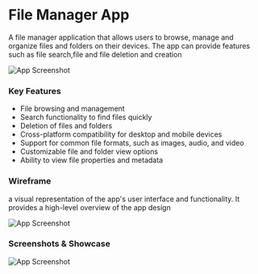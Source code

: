 
# File Manager App

A file manager application that allows users to browse, manage and organize files and folders on their devices. The app can provide features such as file search,file  and file deletion and creation



![App Screenshot](https://github.com/Wadie-ess/FileManagerApp/blob/master/file.gif)

### Key Features


 - File browsing and management
 - Search functionality to find files quickly
 - Deletion of files and folders
 - Cross-platform compatibility for desktop and mobile devices
- Support for common file formats, such as images, audio, and video
- Customizable file and folder view options
- Ability to view file properties and metadata

### Wireframe

a visual representation of the app's user interface and functionality. It provides a high-level overview of the app design 

![App Screenshot](https://github.com/Wadie-ess/file_manager_app2/blob/master/wairframe.png)
### Screenshots & Showcase


![App Screenshot](https://github.com/Wadie-ess/file_manager_app2/blob/master/showCase.png)


